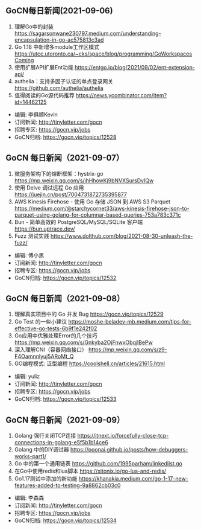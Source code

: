 ## GoCN每日新闻(2021-09-06)

1. 理解Go中的封装 https://sagarsonwane230797.medium.com/understanding-encapsulation-in-go-ac575813c3ad
2. Go 1.18 中新增多module工作区模式 https://utcc.utoronto.ca/~cks/space/blog/programming/GoWorkspacesComing
3. 使用扩展API扩展Ent功能 https://entgo.io/blog/2021/09/02/ent-extension-api/
4. authelia：支持多因子认证的单点登录网关 https://github.com/authelia/authelia
5. 值得阅读的Go源代码推荐 https://news.ycombinator.com/item?id=14462125

* 编辑: 李俱顺Kevin
* 订阅新闻: http://tinyletter.com/gocn
* 招聘专区: https://gocn.vip/jobs
* GoCN归档: https://gocn.vip/topics/12528


## GoCN 每日新闻（2021-09-07）

1. 微服务架构下的熔断框架：hystrix-go https://mp.weixin.qq.com/s/jhHhowKj9bNVXSursDvIQw
2. 使用 Delve 调试远程 Go 应用 https://juejin.cn/post/7004731872735395877
3. AWS Kinesis Firehose - 使用 Go 存储 JSON 到 AWS S3 Parquet https://medium.com/@starchycornet33/aws-kinesis-firehose-json-to-parquet-using-golang-for-columnar-based-queries-753a783c371c
4. Bun - 简单高效的 PostgreSQL/MySQL/SQLite 客户端 https://bun.uptrace.dev/
5. Fuzz 测试实践 https://www.dolthub.com/blog/2021-08-30-unleash-the-fuzz/

- 编辑: 傅小黑
- 订阅新闻: http://tinyletter.com/gocn
- 招聘专区: https://gocn.vip/jobs
- GoCN归档: https://gocn.vip/topics/12532

## GoCN 每日新闻（2021-09-08）

1. 理解真实项目中的 Go 并发 Bug https://gocn.vip/topics/12529
2. Go Test 的一些小建议 https://moshe-beladev-mb.medium.com/tips-for-effective-go-tests-6b9f1e242f02
3. Go应用中优雅处理Error的几个技巧 https://mp.weixin.qq.com/s/Gnkyba2OjFnwxObqjlBePw
4. 深入理解CNI（容器网络接口） https://mp.weixin.qq.com/s/z9-F4Oamnnlyuj5ARoMt_Q
5. GO编程模式: 泛型编程 https://coolshell.cn/articles/21615.html

- 编辑: yuliz
- 订阅新闻: http://tinyletter.com/gocn
- 招聘专区: https://gocn.vip/jobs
- GoCN归档: https://gocn.vip/topics/12533

## GoCN 每日新闻（2021-09-09）

1. Golang 强行关闭TCP连接 https://itnext.io/forcefully-close-tcp-connections-in-golang-e5f5b1b14ce6
2. Golang 中的DIY调试器 https://poonai.github.io/posts/how-debuggers-works-part1/
3. Go 中的第一个通用链表 https://github.com/1995parham/linkedlist.go
4. 在Go中使用redis和lua脚本 https://xitonix.io/go-lua-and-redis/
5. Go1.17测试中添加的新功能 https://khanakia.medium.com/go-1-17-new-features-added-to-testing-9a8862cb03c0

- 编辑: 李森森
- 订阅新闻: http://tinyletter.com/gocn
- 招聘专区: https://gocn.vip/jobs
- GoCN归档: https://gocn.vip/topics/12534

